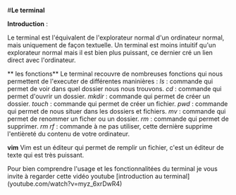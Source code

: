 #**Le terminal**

**Introduction** :

Le terminal est l'équivalent de l'explorateur normal d'un ordinateur normal, mais uniquement de façon textuelle. Un terminal est moins intuitif qu'un explorateur normal mais il est bien plus puissant, ce dernier cré un lien direct avec l'ordinateur. 

** les fonctions**
Le terminal recouvre de nombreuses fonctions qui nous permettent de l'executer de différentes maninières : 
_ls_ : commande qui permet de voir dans quel dossier nous nous trouvons. 
_cd_ : commande qui permet d'ouvrir un dossier.
_mkdir_ : commande qui permet de créer un dossier.
_touch_ : commande qui permet de créer un fichier. 
_pwd_ : commande qui permet de nous situer dans les dossiers et fichiers.
_mv_ : commande qui permet de renommer un ficher ou un dossier.
_rm_ : commande qui permet de supprimer.
_rm rf_ : commande à ne pas utiliser, cette dernière supprime l'entièreté du contenu de votre ordinateur. 

**vim** 
Vim est un éditeur qui permet de remplir un fichier, c'est un éditeur de texte qui est très puissant. 

Pour bien comprendre l'usage et les fonctionnalitées du terminal je vous invite à regarder cette vidéo youtube [introduction au terminal] (youtube.com/watch?v=myz_6xrDwR4)

